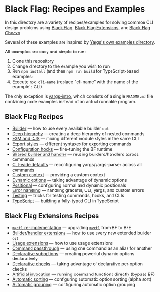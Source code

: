 # Black Flag: Recipes and Examples

In this directory are a variety of recipes/examples for solving common CLI
design problems using [Black Flag][1], [Black Flag Extensions][2], and [Black
Flag Checks][3].

Several of these examples are inspired by [Yargs's own examples directory][4].

All examples are easy and simple to run:

1. Clone this repository
2. Change directory to the example you wish to run
3. Run `npm install` (and then `npm run build` for TypeScript-based examples)
4. Execute `npx cli-name` (replace "cli-name" with the name of the example's
   CLI)

The only exception is [yargs-intro][5], which consists of a single `README.md`
file containing code examples instead of an actual runnable program.

## Black Flag Recipes

- [Builder][6] — how to use every available builder `opt`
- [Deep hierarchy][7] — creating a deep hierarchy of nested commands
- [ESM and CJS][8] — mixing different module styles in the same CLI
- [Export styles][9] — different syntaxes for exporting commands
- [Configuration hooks][10] — fine-tuning the BF runtime
- [Shared builder and handler][11] — reusing builders/handlers across commands
- [CLI-wide defaults][12] — reconfiguring yargs/yargs-parser across all commands
- [Custom context][13] — providing a custom context
- [Dynamic options][14] — taking advantage of dynamic options
- [Positional][15] — configuring normal and dynamic positionals
- [Error handling][16] — handling graceful, CLI, yargs, and custom errors
- [Testing][17] — tricks for testing commands, hooks, and CLIs
- [TypeScript][18] — building a fully-typed CLI in TypeScript

## Black Flag Extensions Recipes

- [`myctl` re-implementation][19] — upgrading [`myctl`][20] from BF to BFE
- [Builder/handler extensions][21] — how to use every new extended builder `opt`
- [Usage extensions][22] — how to use usage extensions
- [Command passthrough][23] — using one command as an alias for another
- [Declarative suboptions][24] — creating powerful dynamic options declaratively
- [Declarative checks][25] — taking advantage of declarative per-option checks
- [Artificial invocation][26] — running command functions directly (bypass BF)
- [Automatic sorting][27] — configuring automatic option sorting (alpha sort)
- [Automatic grouping][28] — configuring automatic option grouping

[1]: ../README.md
[2]: ../packages/extensions/README.md
[3]: ../packages/checks/README.md
[4]: https://github.com/yargs/yargs/tree/main/example
[5]: ./yargs-intro/README.md
[6]: ./black-flag/builder
[7]: ./black-flag/hierarchy
[8]: ./black-flag/esm-cjs
[9]: ./black-flag/exports
[10]: ./black-flag/hooks
[11]: ./black-flag/shared
[12]: ./black-flag/advanced
[13]: ./black-flag/context
[14]: ./black-flag/dynamic
[15]: ./black-flag/positional
[16]: ./black-flag/error
[17]: ./black-flag/testing
[18]: ./black-flag/typescript
[19]: ./black-flag-extensions/myctl
[20]: ../docs/getting-started.md
[21]: ./black-flag-extensions/builder
[22]: ./black-flag-extensions/usage
[23]: ./black-flag-extensions/passthrough
[24]: ./black-flag-extensions/suboptionof
[25]: ./black-flag-extensions/checks
[26]: ./black-flag-extensions/artificial
[27]: ./black-flag-extensions/sorting
[28]: ./black-flag-extensions/grouping
